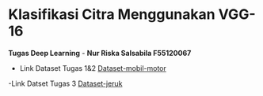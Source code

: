 # Klasifikasi Citra Menggunakan VGG-16
**Tugas Deep Learning**  - **Nur Riska Salsabila F55120067** 


- Link Dataset Tugas 1&2
[Dataset-mobil-motor](https://drive.google.com/drive/folders/1_9ZGidJbT7pItjhiw4KMF6z2DKPoHbGD?usp=sharing "Dataset-Mobil-Motor") 

-Link Datset Tugas 3
[Dataset-jeruk](https://drive.google.com/drive/folders/1GFTh9_p53VhvrTSXW0Qc0wt2EQ_C87p5?usp=sharing "Dataset-Jeruk") 

